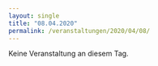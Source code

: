 ```yaml
---
layout: single
title: "08.04.2020"
permalink: /veranstaltungen/2020/04/08/
---
```


Keine Veranstaltung an diesem Tag.
